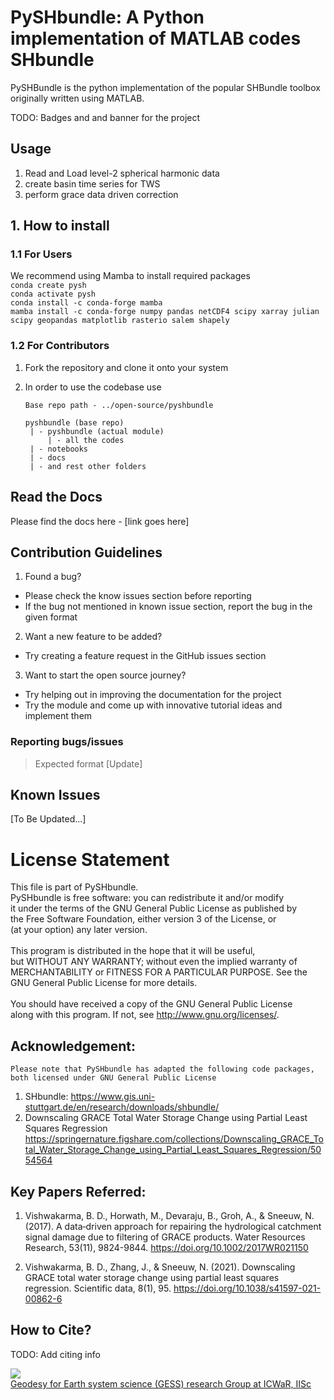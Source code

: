 # PySHbundle: A Python implementation of MATLAB codes SHbundle <br>

PySHBundle is the python implementation of the popular SHBundle toolbox originally written using MATLAB. 

TODO: Badges and and banner for the project


## Usage

1. Read and Load level-2 spherical harmonic data
2. create basin time series for TWS
3. perform grace data driven correction

## 1. How to install <br>
### 1.1 For Users
We recommend using Mamba to install required packages <br>
`conda create pysh` <br>
`conda activate pysh` <br>
`conda install -c conda-forge mamba` <br>
`mamba install -c conda-forge numpy pandas netCDF4 scipy xarray julian scipy geopandas matplotlib rasterio salem shapely` <br>

### 1.2 For Contributors
1. Fork the repository and clone it onto your system
2. In order to use the codebase use 
   
   ```
   Base repo path - ../open-source/pyshbundle

   pyshbundle (base repo)
    | - pyshbundle (actual module)
        | - all the codes
    | - notebooks
    | - docs
    | - and rest other folders
   ```



## Read the Docs

Please find the docs here - [link goes here]


## Contribution Guidelines
1. Found a bug?
 - Please check the know issues section before reporting
 - If the bug not mentioned in known issue section, report the bug in the given format
   
2. Want a new feature to be added?
 - Try creating a feature request in the GitHub issues section

3. Want to start the open source journey?
 - Try helping out in improving the documentation for the project
 - Try the module and come up with innovative tutorial ideas and implement them


### Reporting bugs/issues
> Expected format
[Update]

## Known Issues

[To Be Updated...]


# License Statement

This file is part of PySHbundle. <br>
    PySHbundle is free software: you can redistribute it and/or modify<br>
    it under the terms of the GNU General Public License as published by<br>
    the Free Software Foundation, either version 3 of the License, or<br>
    (at your option) any later version.<br>
<br>
    This program is distributed in the hope that it will be useful,<br>
    but WITHOUT ANY WARRANTY; without even the implied warranty of<br>
    MERCHANTABILITY or FITNESS FOR A PARTICULAR PURPOSE.  See the<br>
    GNU General Public License for more details.<br>
<br>
    You should have received a copy of the GNU General Public License<br>
    along with this program.  If not, see <http://www.gnu.org/licenses/>.<br>
    

## Acknowledgement:
    Please note that PySHbundle has adapted the following code packages, 
    both licensed under GNU General Public License
  1. SHbundle: https://www.gis.uni-stuttgart.de/en/research/downloads/shbundle/ 
  2. Downscaling GRACE Total Water Storage Change using Partial Least Squares Regression
    https://springernature.figshare.com/collections/Downscaling_GRACE_Total_Water_Storage_Change_using_Partial_Least_Squares_Regression/5054564 


## Key Papers Referred:
 1. Vishwakarma, B. D., Horwath, M., Devaraju, B., Groh, A., & Sneeuw, N. (2017). 
    A data‐driven approach for repairing the hydrological catchment signal damage 
    due to filtering of GRACE products. Water Resources Research, 
    53(11), 9824-9844. https://doi.org/10.1002/2017WR021150 

 2. Vishwakarma, B. D., Zhang, J., & Sneeuw, N. (2021). 
    Downscaling GRACE total water storage change using 
    partial least squares regression. Scientific data, 8(1), 95.
    https://doi.org/10.1038/s41597-021-00862-6 
    

## How to Cite?
TODO: Add citing info



![](https://visitor-badge.glitch.me/badge?page_id=mn5hk.mat2py) <br>
[Geodesy for Earth system science (GESS) research Group at ICWaR, IISc](https://ultra-pluto-7f6d1.netlify.app/)
